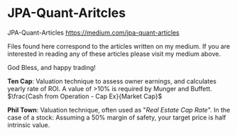 # JPA-Quant-Aritcles
JPA-Quant-Articles https://medium.com/jpa-quant-articles

Files found here correspond to the articles written on my medium. If you are interested in reading any of these articles please visit my medium above.

God Bless, and happy trading!

**Ten Cap**: Valuation technique to assess owner earnings, and calculates yearly rate of ROI. A value of >10% is required by Munger and Buffett.
                        $\frac{Cash from Operation - Cap Ex}{Market Cap}$

**Phil Town**: Valuation technique, often used as "_Real Estate Cap Rate_". In the case of a stock:
Assuming a 50% margin of safety, your target price is half intrinsic value.
